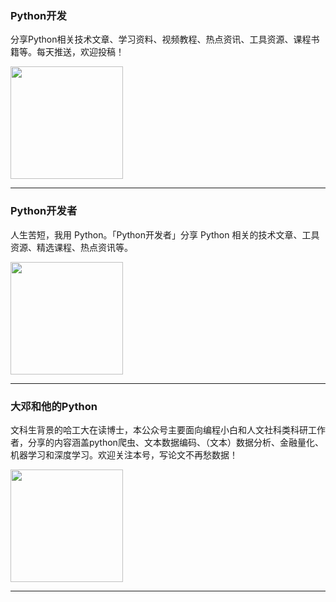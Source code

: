 
### Python开发

分享Python相关技术文章、学习资料、视频教程、热点资讯、工具资源、课程书籍等。每天推送，欢迎投稿！

<img align="top" width="180" src="http://open.weixin.qq.com/qr/code?username=gh_e92f70a8bc37" alt="" />

---


### Python开发者

人生苦短，我用&nbsp;Python。「Python开发者」分享&nbsp;Python&nbsp;相关的技术文章、工具资源、精选课程、热点资讯等。

<img align="top" width="180" src="http://open.weixin.qq.com/qr/code?username=gh_0d9f6e7057c4" alt="" />

---


### 大邓和他的Python

文科生背景的哈工大在读博士，本公众号主要面向编程小白和人文社科类科研工作者，分享的内容涵盖python爬虫、文本数据编码、（文本）数据分析、金融量化、机器学习和深度学习。欢迎关注本号，写论文不再愁数据！

<img align="top" width="180" src="http://open.weixin.qq.com/qr/code?username=gh_0584db2f5fac" alt="" />

---

